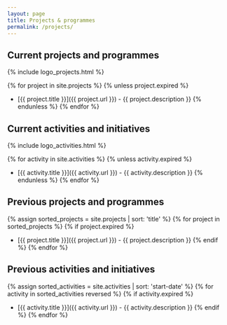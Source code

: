```yaml
---
layout: page
title: Projects & programmes
permalink: /projects/
---
```


## Current projects and programmes

{% include logo_projects.html %}

{% for project in site.projects %}
{% unless project.expired %}
* [{{ project.title }}]({{ project.url }}) - {{ project.description }}
{% endunless %}
{% endfor %}

## Current activities and initiatives

{% include logo_activities.html %}

{% for activity in site.activities %}
{% unless activity.expired %}
* [{{ activity.title }}]({{ activity.url }}) - {{ activity.description }}
{% endunless %}
{% endfor %}

## Previous projects and programmes

{% assign sorted_projects = site.projects | sort: 'title' %}
{% for project in sorted_projects %}
{% if project.expired %}
* [{{ project.title }}]({{ project.url }}) - {{ project.description }}
{% endif %}
{% endfor %}

## Previous activities and initiatives

{% assign sorted_activities = site.activities | sort: 'start-date' %}
{% for activity in sorted_activities reversed %}
{% if activity.expired %}
* [{{ activity.title }}]({{ activity.url }}) - {{ activity.description }}
{% endif %}
{% endfor %}

